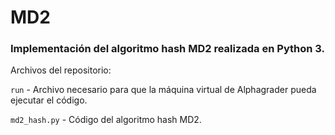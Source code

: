 # MD2
### Implementación del algoritmo hash MD2 realizada en Python 3.
Archivos del repositorio:

```run``` - Archivo necesario para que la máquina virtual de Alphagrader pueda ejecutar el código.

```md2_hash.py``` - Código del algoritmo hash MD2. 
